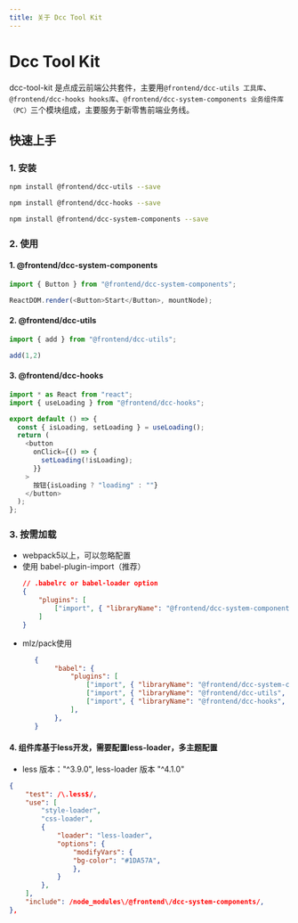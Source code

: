 ```yaml
---
title: 关于 Dcc Tool Kit
---
```


# Dcc Tool Kit

dcc-tool-kit 是点成云前端公共套件，主要用`@frontend/dcc-utils 工具库`、`@frontend/dcc-hooks hooks库`、`@frontend/dcc-system-components 业务组件库（PC）`三个模块组成，主要服务于新零售前端业务线。

## 快速上手
### 1. 安装

```bash
npm install @frontend/dcc-utils --save

npm install @frontend/dcc-hooks --save

npm install @frontend/dcc-system-components --save
```

### 2. 使用
#### 1. **@frontend/dcc-system-components**
``` ts
import { Button } from "@frontend/dcc-system-components";

ReactDOM.render(<Button>Start</Button>, mountNode);
```

#### 2. **@frontend/dcc-utils**
``` ts
import { add } from "@frontend/dcc-utils";

add(1,2)
```

#### 3. **@frontend/dcc-hooks**
``` ts
import * as React from "react";
import { useLoading } from "@frontend/dcc-hooks";

export default () => {
  const { isLoading, setLoading } = useLoading();
  return (
    <button
      onClick={() => {
        setLoading(!isLoading);
      }}
    >
      按钮{isLoading ? "loading" : ""}
    </button>
  );
};
```

### 3. 按需加载
* webpack5以上，可以忽略配置
* 使用 babel-plugin-import（推荐）
    ``` json
    // .babelrc or babel-loader option
    {
        "plugins": [
            ["import", { "libraryName": "@frontend/dcc-system-components"}]
        ]
    }
    ```
* mlz/pack使用
    ```json
       {
            "babel": {
                "plugins": [
                    ["import", { "libraryName": "@frontend/dcc-system-components", "camel2DashComponentName": false }],
                    ["import", { "libraryName": "@frontend/dcc-utils", "camel2DashComponentName": false }],
                    ["import", { "libraryName": "@frontend/dcc-hooks", "camel2DashComponentName": false }],
                ],
            },
       }
    ```
#### 4. 组件库基于less开发，需要配置less-loader，多主题配置

* less 版本："^3.9.0", less-loader 版本 "^4.1.0" 

```json
{
    "test": /\.less$/,
    "use": [
        "style-loader",
        "css-loader",
        { 
            "loader": "less-loader",
            "options": {
                "modifyVars": {
                "bg-color": "#1DA57A",
                },
            } 
        },
    ],
    "include": /node_modules\/@frontend\/dcc-system-components/,
},
```